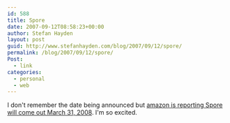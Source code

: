 ```yaml
---
id: 588
title: Spore
date: 2007-09-12T08:58:23+00:00
author: Stefan Hayden
layout: post
guid: http://www.stefanhayden.com/blog/2007/09/12/spore/
permalink: /blog/2007/09/12/spore/
Post:
  - link
categories:
  - personal
  - web
---
```

I don't remember the date being announced but <a href="http://www.amazon.com/gp/product/B000FKBCX4/ref=pe_pe_11480_6918410_emwa_email_img_1">amazon is reporting Spore will come out March 31, 2008</a>. I'm so excited.